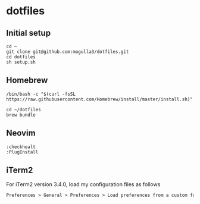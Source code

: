 # dotfiles

## Initial setup

```console
cd ~
git clone git@github.com:mogulla3/dotfiles.git
cd dotfiles
sh setup.sh
```

## Homebrew

```console
/bin/bash -c "$(curl -fsSL https://raw.githubusercontent.com/Homebrew/install/master/install.sh)"

cd ~/dotfiles
brew bundle
```

## Neovim

```vim
:checkhealt
:PlugInstall
```

## iTerm2

For iTerm2 version 3.4.0, load my configuration files as follows

```txt
Preferences > General > Preferences > Load preferences from a custom folder or URL .. (/path/to/iterm2/com.googlecode.iterm2.plist)
```
